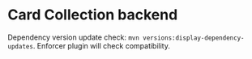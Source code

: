 Card Collection backend
=======================

Dependency version update check: `mvn versions:display-dependency-updates`. Enforcer plugin will check compatibility.

